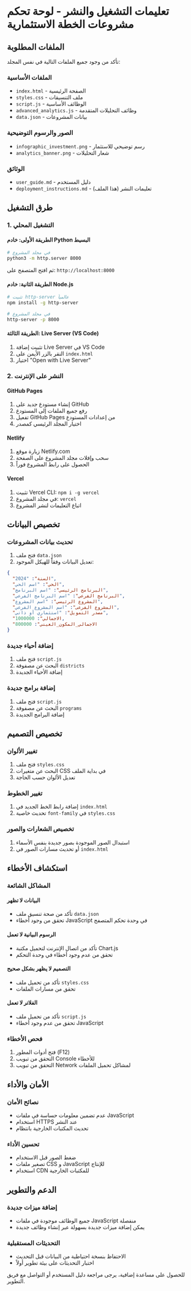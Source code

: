 # تعليمات التشغيل والنشر - لوحة تحكم مشروعات الخطة الاستثمارية

## الملفات المطلوبة
تأكد من وجود جميع الملفات التالية في نفس المجلد:

### الملفات الأساسية
- `index.html` - الصفحة الرئيسية
- `styles.css` - ملف التنسيقات
- `script.js` - الوظائف الأساسية
- `advanced_analytics.js` - وظائف التحليلات المتقدمة
- `data.json` - بيانات المشروعات

### الصور والرسوم التوضيحية
- `infographic_investment.png` - رسم توضيحي للاستثمار
- `analytics_banner.png` - شعار التحليلات

### الوثائق
- `user_guide.md` - دليل المستخدم
- `deployment_instructions.md` - تعليمات النشر (هذا الملف)

## طرق التشغيل

### 1. التشغيل المحلي

#### الطريقة الأولى: خادم Python البسيط
```bash
# في مجلد المشروع
python3 -m http.server 8000
```
ثم افتح المتصفح على: `http://localhost:8000`

#### الطريقة الثانية: خادم Node.js
```bash
# تثبيت http-server عالمياً
npm install -g http-server

# في مجلد المشروع
http-server -p 8000
```

#### الطريقة الثالثة: Live Server (VS Code)
1. تثبيت إضافة Live Server في VS Code
2. النقر بالزر الأيمن على `index.html`
3. اختيار "Open with Live Server"

### 2. النشر على الإنترنت

#### GitHub Pages
1. إنشاء مستودع جديد على GitHub
2. رفع جميع الملفات إلى المستودع
3. تفعيل GitHub Pages من إعدادات المستودع
4. اختيار المجلد الرئيسي كمصدر

#### Netlify
1. زيارة موقع Netlify.com
2. سحب وإفلات مجلد المشروع على الصفحة
3. الحصول على رابط المشروع فوراً

#### Vercel
1. تثبيت Vercel CLI: `npm i -g vercel`
2. في مجلد المشروع: `vercel`
3. اتباع التعليمات لنشر المشروع

## تخصيص البيانات

### تحديث بيانات المشروعات
1. فتح ملف `data.json`
2. تعديل البيانات وفقاً للهيكل الموجود:
```json
{
  "السنة": "2024",
  "الحي": "اسم الحي",
  "البرنامج الرئيسي": "اسم البرنامج",
  "البرنامج الفرعي": "اسم البرنامج الفرعي",
  "المشروع الرئيسي": "اسم المشروع",
  "المشروع الفرعى": "اسم المشروع الفرعي",
  "مصدر التمويل": "استثماري أو ذاتي",
  "الاجمالي": 1000000,
  "الاجمالي_المكون_العيني": 800000
}
```

### إضافة أحياء جديدة
1. فتح ملف `script.js`
2. البحث عن مصفوفة `districts`
3. إضافة الأحياء الجديدة

### إضافة برامج جديدة
1. فتح ملف `script.js`
2. البحث عن مصفوفة `programs`
3. إضافة البرامج الجديدة

## تخصيص التصميم

### تغيير الألوان
1. فتح ملف `styles.css`
2. البحث عن متغيرات CSS في بداية الملف
3. تعديل الألوان حسب الحاجة

### تغيير الخطوط
1. إضافة رابط الخط الجديد في `index.html`
2. تحديث خاصية `font-family` في `styles.css`

### تخصيص الشعارات والصور
1. استبدال الصور الموجودة بصور جديدة بنفس الأسماء
2. أو تحديث مسارات الصور في `index.html`

## استكشاف الأخطاء

### المشاكل الشائعة

#### البيانات لا تظهر
- تأكد من صحة تنسيق ملف `data.json`
- تحقق من وجود أخطاء JavaScript في وحدة تحكم المتصفح

#### الرسوم البيانية لا تعمل
- تأكد من اتصال الإنترنت لتحميل مكتبة Chart.js
- تحقق من عدم وجود أخطاء في وحدة التحكم

#### التصميم لا يظهر بشكل صحيح
- تأكد من تحميل ملف `styles.css`
- تحقق من مسارات الملفات

#### الفلاتر لا تعمل
- تأكد من تحميل ملف `script.js`
- تحقق من عدم وجود أخطاء JavaScript

### فحص الأخطاء
1. فتح أدوات المطور (F12)
2. التحقق من تبويب Console للأخطاء
3. التحقق من تبويب Network لمشاكل تحميل الملفات

## الأمان والأداء

### نصائح الأمان
- عدم تضمين معلومات حساسة في ملفات JavaScript
- استخدام HTTPS عند النشر
- تحديث المكتبات الخارجية بانتظام

### تحسين الأداء
- ضغط الصور قبل الاستخدام
- تصغير ملفات CSS و JavaScript للإنتاج
- استخدام CDN للمكتبات الخارجية

## الدعم والتطوير

### إضافة ميزات جديدة
- جميع الوظائف موجودة في ملفات JavaScript منفصلة
- يمكن إضافة ميزات جديدة بسهولة عبر إنشاء وظائف جديدة

### التحديثات المستقبلية
- الاحتفاظ بنسخة احتياطية من البيانات قبل التحديث
- اختبار التحديثات على بيئة تطوير أولاً

للحصول على مساعدة إضافية، يرجى مراجعة دليل المستخدم أو التواصل مع فريق التطوير.

